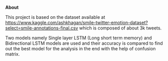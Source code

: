 **About**

This project is based on the dataset available at https://www.kaggle.com/ashkhagan/smile-twitter-emotion-dataset?select=smile-annotations-final.csv which is composed of about 3k tweets.

Two models namely Single layer LSTM (Long short term memory) and Bidirectional LSTM models are used and their accuracy is compared to find out the best model for the analysis in the end with the help of confusion matrix.

